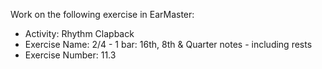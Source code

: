Work on the following exercise in EarMaster:
- Activity: Rhythm Clapback
- Exercise Name: 2/4 - 1 bar: 16th, 8th & Quarter notes - including rests
- Exercise Number: 11.3

